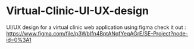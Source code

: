 # Virtual-Clinic-UI-UX-design
UI/UX design for a virtual clinic web application using figma
check it out : https://www.figma.com/file/p3WbIfn4BptANqfYeqAGrE/SE-Project?node-id=0%3A1
